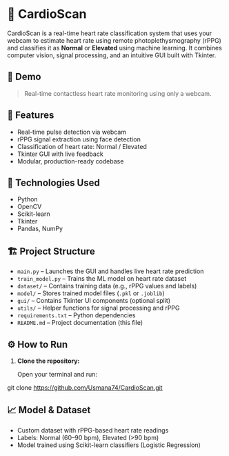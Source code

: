 # 💓 CardioScan

CardioScan is a real-time heart rate classification system that uses your webcam to estimate heart rate using remote photoplethysmography (rPPG) and classifies it as **Normal** or **Elevated** using machine learning. It combines computer vision, signal processing, and an intuitive GUI built with Tkinter.

## 📸 Demo

> Real-time contactless heart rate monitoring using only a webcam. 

## 🚀 Features

- Real-time pulse detection via webcam  
- rPPG signal extraction using face detection  
- Classification of heart rate: Normal / Elevated  
- Tkinter GUI with live feedback  
- Modular, production-ready codebase  

## 🧠 Technologies Used

- Python  
- OpenCV  
- Scikit-learn  
- Tkinter  
- Pandas, NumPy  

## 🏗️ Project Structure

- `main.py` – Launches the GUI and handles live heart rate prediction  
- `train_model.py` – Trains the ML model on heart rate dataset  
- `dataset/` – Contains training data (e.g., rPPG values and labels)  
- `model/` – Stores trained model files (`.pkl` or `.joblib`)  
- `gui/` – Contains Tkinter UI components (optional split)  
- `utils/` – Helper functions for signal processing and rPPG  
- `requirements.txt` – Python dependencies  
- `README.md` – Project documentation (this file)  

## ⚙️ How to Run

1. **Clone the repository:**

   Open your terminal and run:

git clone https://github.com/Usmana74/CardioScan.git

## 📈 Model & Dataset

- Custom dataset with rPPG-based heart rate readings  
- Labels: Normal (60–90 bpm), Elevated (>90 bpm)  
- Model trained using Scikit-learn classifiers (Logistic Regression) 

